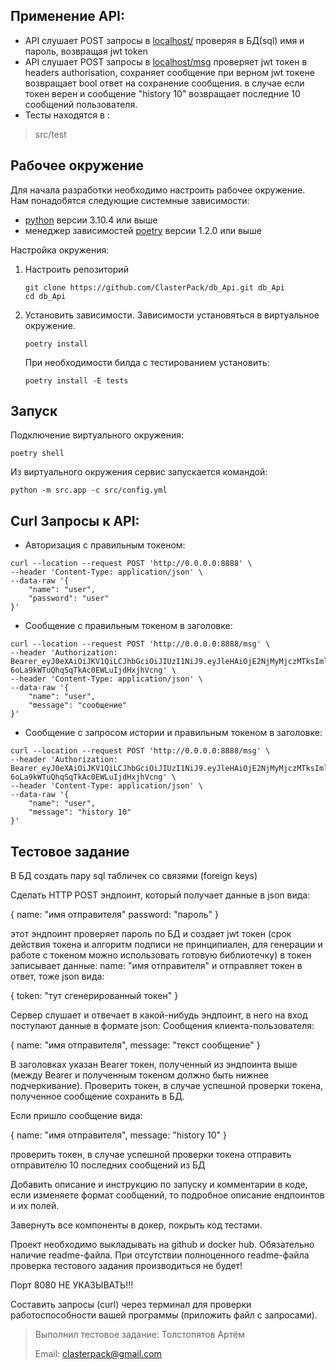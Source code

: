 ## Применение API:

-  API слушает POST запросы в  [localhost/](http://0.0.0.0:8888)
    проверяя в БД(sql) имя и пароль, возвращая jwt token
- API слушает POST запросы в [localhost/msg](http://0.0.0.0:8888/msg)
проверяет jwt токен в headers authorisation, сохраняет сообщение при верном jwt токене возвращает bool ответ на сохранение сообщения.
в случае если токен верен и сообщение "history 10" возвращает последние 10 сообщений пользователя.
- Тесты находятся в :
> src/test

## Рабочее окружение

Для начала разработки необходимо настроить рабочее окружение. Нам понадобятся следующие системные зависимости: 
- [python](https://www.python.org/downloads/) версии 3.10.4 или выше
- менеджер зависимостей [poetry](https://python-poetry.org/docs/#installation) версии 1.2.0 или выше

Настройка окружения:
1. Настроить репозиторий
    ```shell script
   git clone https://github.com/ClasterPack/db_Api.git db_Api
   cd db_Api
    ```
2. Установить зависимости. Зависимости установяться в виртуальное окружение.
    ```shell script
    poetry install
   ```
   При необходимости билда с тестированием установить:
   ```shell script
   poetry install -E tests
   ```

## Запуск

Подключение виртуального окружения:
   ```shell script
   poetry shell
   ```

Из виртуального окружения сервис запускается командой:
   ```shell script
   python -m src.app -c src/config.yml
   ```

## Curl Запросы к API:

- Авторизация с правильным токеном:
```
curl --location --request POST 'http://0.0.0.0:8888' \
--header 'Content-Type: application/json' \
--data-raw '{
    "name": "user",
    "password": "user"
}'
```

- Сообщение с правильным токеном в заголовке:

```
curl --location --request POST 'http://0.0.0.0:8888/msg' \
--header 'Authorization: Bearer_eyJ0eXAiOiJKV1QiLCJhbGciOiJIUzI1NiJ9.eyJleHAiOjE2NjMyMjczMTksImlhdCI6MTY2MjM2MzMxOSwiaXNzIjoiemtrIiwibmFtZSI6InVzZXIifQ.daJTLqiR-6oLa9kWTuQhqSqTkAc0EWLuIjdHxjhVcng' \
--header 'Content-Type: application/json' \
--data-raw '{
    "name": "user",
    "message": "сообщение"
}'
```

- Сообщение с запросом истории и правильным токеном в заголовке:
```
curl --location --request POST 'http://0.0.0.0:8888/msg' \
--header 'Authorization: Bearer_eyJ0eXAiOiJKV1QiLCJhbGciOiJIUzI1NiJ9.eyJleHAiOjE2NjMyMjczMTksImlhdCI6MTY2MjM2MzMxOSwiaXNzIjoiemtrIiwibmFtZSI6InVzZXIifQ.daJTLqiR-6oLa9kWTuQhqSqTkAc0EWLuIjdHxjhVcng' \
--header 'Content-Type: application/json' \
--data-raw '{
    "name": "user",
    "message": "history 10"
}'
```
## Тестовое задание

В БД создать пару sql табличек со связями (foreign keys)

Сделать HTTP POST эндпоинт, который получает данные в json вида:

{
    name: "имя отправителя"
    password: "пароль" 
}

этот эндпоинт проверяет пароль по БД и создает jwt токен (срок действия токена и алгоритм подписи не принципиален, для генерации и работе с токеном можно использовать готовую библиотечку) в токен записывает данные: name: "имя отправителя" 
и отправляет токен в ответ, тоже json вида:

{
    token: "тут сгенерированный токен" 
}

Сервер слушает и отвечает в какой-нибудь эндпоинт, в него на вход поступают данные в формате json:
Сообщения клиента-пользователя:

{
    name:       "имя отправителя",
    message:    "текст сообщение"
}

В заголовках указан Bearer токен, полученный из эндпоинта выше (между Bearer и полученным токеном должно быть нижнее подчеркивание).
Проверить токен, в случае успешной проверки токена, полученное сообщение сохранить в БД.

Если пришло сообщение вида:

{
    name:       "имя отправителя",
    message:    "history 10"
}

проверить токен, в случае успешной проверки токена отправить отправителю 10 последних сообщений из БД

Добавить описание и инструкцию по запуску и комментарии в коде, если изменяете формат сообщений, то подробное описание ендпоинтов и их полей.

Завернуть все компоненты в докер, покрыть код тестами.

Проект необходимо выкладывать на github и docker hub. Обязательно наличие readme-файла. 
При отсутствии полноценного readme-файла проверка тестового задания производиться не будет!

Порт 8080 НЕ УКАЗЫВАТЬ!!!

Составить запросы (curl) через терминал для проверки работоспособности вашей программы (приложить файл с запросами).

>Выполнил тестовое задание: Толстопятов Артём
>
> Email: clasterpack@gmail.com
